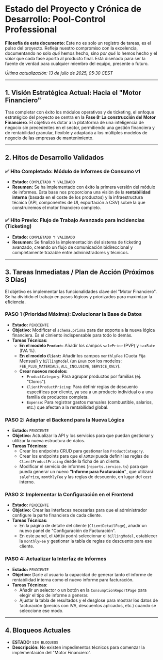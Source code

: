 # Estado del Proyecto y Crónica de Desarrollo: Pool-Control Professional

**Filosofía de este documento:** Este no es solo un registro de tareas, es el pulso del proyecto. Refleja nuestro compromiso con la excelencia, documentando no solo _qué_ hemos hecho, sino _por qué_ lo hemos hecho y el _valor_ que cada fase aporta al producto final. Está diseñado para ser la fuente de verdad para cualquier miembro del equipo, presente o futuro.

_Última actualización: 13 de julio de 2025, 05:30 CEST_

---

## 1. Visión Estratégica Actual: Hacia el "Motor Financiero"

Tras completar con éxito los módulos operativos y de ticketing, el enfoque estratégico del proyecto se centra en la **Fase 8: La construcción del Motor Financiero**. El objetivo es dotar a la plataforma de una inteligencia de negocio sin precedentes en el sector, permitiendo una gestión financiera y de rentabilidad granular, flexible y adaptada a los múltiples modelos de negocio de las empresas de mantenimiento.

---

## 2. Hitos de Desarrollo Validados

### ✅ **Hito Completado: Módulo de Informes de Consumo v1**

- **Estado:** `COMPLETADO Y VALIDADO`
- **Resumen:** Se ha implementado con éxito la primera versión del módulo de informes. Esta base nos proporciona una visión de la **rentabilidad interna** (basada en el coste de los productos) y la infraestructura técnica (API, componentes de UI, exportación a CSV) sobre la que construiremos el motor financiero completo.

### ✅ **Hito Previo: Flujo de Trabajo Avanzado para Incidencias (Ticketing)**

- **Estado:** `COMPLETADO Y VALIDADO`
- **Resumen:** Se finalizó la implementación del sistema de ticketing avanzado, creando un flujo de comunicación bidireccional y completamente trazable entre administradores y técnicos.

---

## 3. Tareas Inmediatas / Plan de Acción (Próximos 3 Días)

El objetivo es implementar las funcionalidades clave del "Motor Financiero". Se ha dividido el trabajo en pasos lógicos y priorizados para maximizar la eficiencia.

### **PASO 1 (Prioridad Máxima): Evolucionar la Base de Datos**

- **Estado:** `PENDIENTE`
- **Objetivo:** Modificar el `schema.prisma` para dar soporte a la nueva lógica financiera. Es el cimiento indispensable para todo lo demás.
- **Tareas Técnicas:**
  - **En el modelo `Product`:** Añadir los campos `salePrice` (PVP) y `taxRate` (IVA %).
  - **En el modelo `Client`:** Añadir los campos `monthlyFee` (Cuota Fija Mensual) y `billingModel` (un `Enum` con los modelos: `FEE_PLUS_MATERIALS`, `ALL_INCLUSIVE`, `SERVICE_ONLY`).
  - **Crear nuevos modelos:**
    - `ProductCategory`: Para agrupar productos por familias (ej. "Cloros").
    - `ClientProductPricing`: Para definir reglas de descuento específicas por cliente, ya sea a un producto individual o a una familia de productos completa.
    - `Expense`: Para registrar gastos manuales (combustible, salarios, etc.) que afectan a la rentabilidad global.

### **PASO 2: Adaptar el Backend para la Nueva Lógica**

- **Estado:** `PENDIENTE`
- **Objetivo:** Actualizar la API y los servicios para que puedan gestionar y utilizar la nueva estructura de datos.
- **Tareas Técnicas:**
  - Crear los endpoints CRUD para gestionar las `ProductCategory`.
  - Crear los endpoints para que el `ADMIN` pueda definir las reglas de `ClientProductPricing` desde la ficha de un cliente.
  - Modificar el servicio de informes (`reports.service.ts`) para que pueda generar un nuevo **"Informe para Facturación"**, que utilizará `salePrice`, `monthlyFee` y las reglas de descuento, en lugar del `cost` interno.

### **PASO 3: Implementar la Configuración en el Frontend**

- **Estado:** `PENDIENTE`
- **Objetivo:** Crear las interfaces necesarias para que el administrador configure la parte financiera de cada cliente.
- **Tareas Técnicas:**
  - En la página de detalle del cliente (`ClientDetailPage`), añadir un nuevo panel de "Configuración de Facturación".
  - En este panel, el `ADMIN` podrá seleccionar el `billingModel`, establecer la `monthlyFee` y gestionar la tabla de reglas de descuento para ese cliente.

### **PASO 4: Actualizar la Interfaz de Informes**

- **Estado:** `PENDIENTE`
- **Objetivo:** Darle al usuario la capacidad de generar tanto el informe de rentabilidad interna como el nuevo informe para facturación.
- **Tareas Técnicas:**
  - Añadir un selector o un botón en la `ConsumptionReportPage` para elegir el tipo de informe a generar.
  - Ajustar la tabla de resultados y el desglose para mostrar los datos de facturación (precios con IVA, descuentos aplicados, etc.) cuando se seleccione ese modo.

---

## 4. Bloqueos Actuales

- **ESTADO:** `SIN BLOQUEOS`
- **Descripción:** No existen impedimentos técnicos para comenzar la implementación del "Motor Financiero".
